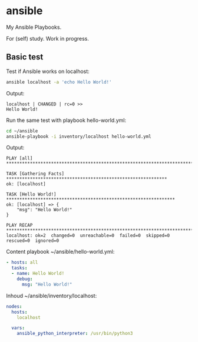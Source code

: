 <!---
# SPDX-FileCopyrightText: Karel Zimmer <info@karelzimmer.nl>
# SPDX-License-Identifier: CC0-1.0
--->

# ansible

My Ansible Playbooks.

For (self) study. Work in progress.

## Basic test

Test if Ansible works on localhost:

```sh
ansible localhost -a 'echo Hello World!'
```

Output:

```console
localhost | CHANGED | rc=0 >>
Hello World!
```

Run the same test with playbook hello-world.yml:

```sh
cd ~/ansible
ansible-playbook -i inventory/localhost hello-world.yml
```

Output:

```console
PLAY [all] *************************************************************************

TASK [Gathering Facts] *************************************************************
ok: [localhost]

TASK [Hello World!] ****************************************************************
ok: [localhost] => {
    "msg": "Hello World!"
}

PLAY RECAP *************************************************************************
localhost: ok=2  changed=0  unreachable=0  failed=0  skipped=0  rescued=0  ignored=0
```

Content playbook ~/ansible/hello-world.yml:

```yml
- hosts: all
  tasks:
  - name: Hello World!
    debug:
      msg: "Hello World!"
```

Inhoud ~/ansible/inventory/localhost:

```yml
nodes:
  hosts: 
    localhost

  vars: 
    ansible_python_interpreter: /usr/bin/python3
```
